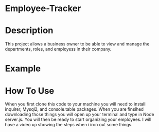 # Employee-Tracker

# Description
This project allows a business owner to be able to view and manage the departments, roles, and employess in their company.

# Example

# How To Use 
When you first clone this code to your machine you will need to install inquirer, Mysql2, and console.table packages. When you are finsihed downloading those things you will open up your terminal and type in Node server.js. You will then be ready to start organizing your employees. I will have a video up showing the steps when i iron out some things.